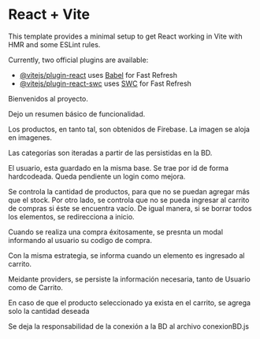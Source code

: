 # React + Vite

This template provides a minimal setup to get React working in Vite with HMR and some ESLint rules.

Currently, two official plugins are available:

- [@vitejs/plugin-react](https://github.com/vitejs/vite-plugin-react/blob/main/packages/plugin-react/README.md) uses [Babel](https://babeljs.io/) for Fast Refresh
- [@vitejs/plugin-react-swc](https://github.com/vitejs/vite-plugin-react-swc) uses [SWC](https://swc.rs/) for Fast Refresh


Bienvenidos al proyecto. 

Dejo un resumen básico de funcionalidad. 

Los productos, en tanto tal, son obtenidos de Firebase. La imagen se aloja en imagenes.

Las categorías son iteradas a partir de las persistidas en la BD. 


El usuario, esta guardado en la misma base. Se trae por id de forma hardcodeada. Queda pendiente un login como mejora. 

Se controla la cantidad de productos, para que no se puedan agregar más que el stock. 
Por otro lado, se controla que no se pueda ingresar al carrito de compras si éste se encuentra vacío. 
De igual manera, si se borrar todos los elementos, se redirecciona a inicio. 

Cuando se realiza una compra éxitosamente, se presnta un modal informando al usuario su codigo de compra. 

Con la misma estrategia, se informa cuando un elemento es ingresado al carrito. 

Meidante providers, se persiste la información necesaria, tanto de Usuario como de Carrito. 

En caso de que el producto seleccionado ya exista en el carrito, se agrega solo la cantidad deseada

Se deja la responsabilidad de la conexión a la BD al archivo conexionBD.js
